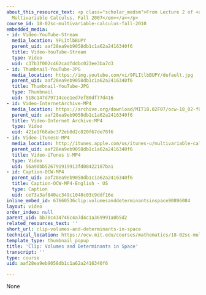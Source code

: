 ```yaml
---
about_this_resource_text: <p class="scholar_medsm">From Lecture 2 of <a href="http://ocw.mit.edu/courses/mathematics/18-02-multivariable-calculus-fall-2007/video-lectures/"><em>18.02
  Multivariable Calculus, Fall 2007</em></a></p>
course_id: 18-02sc-multivariable-calculus-fall-2010
embedded_media:
- id: Video-YouTube-Stream
  media_location: 9FLItlbBUPY
  parent_uid: aaf28ea9eb9058db1c1a62a2416340f6
  title: Video-YouTube-Stream
  type: Video
  uid: c37b3f002c462cadfddbc023ee3ba7d3
- id: Thumbnail-YouTube-JPG
  media_location: https://img.youtube.com/vi/9FLItlbBUPY/default.jpg
  parent_uid: aaf28ea9eb9058db1c1a62a2416340f6
  title: Thumbnail-YouTube-JPG
  type: Thumbnail
  uid: 518c147d79714cee1ed7ef80df77d416
- id: Video-InternetArchive-MP4
  media_location: https://archive.org/download/MIT18.02F07/ocw-18_02-f07-lec02_300k.mp4
  parent_uid: aaf28ea9eb9058db1c1a62a2416340f6
  title: Video-Internet Archive-MP4
  type: Video
  uid: 421e1f68abc372eb8d2c820f67de78f6
- id: Video-iTunesU-MP4
  media_location: http://itunes.apple.com/us/itunes-u/multivariable-calculus-spring/id354869122
  parent_uid: aaf28ea9eb9058db1c1a62a2416340f6
  title: Video-iTunes U-MP4
  type: Video
  uid: 56a90bb526791919913fd08422187ba1
- id: Caption-OCW-MP4
  parent_uid: aaf28ea9eb9058db1c1a62a2416340f6
  title: Caption-OCW-MP4-English - US
  type: Caption
  uid: ce73a3af840ac349c1048c03c9ddf16e
inline_embed_id: 67660536clip:volumesanddeterminantsinspace90896084
layout: video
order_index: null
parent_uid: bb78c434746c4a7d4c1a369991a0b5d2
related_resources_text: ''
short_url: clip-volumes-and-determinants-in-space
technical_location: https://ocw.mit.edu/courses/mathematics/18-02sc-multivariable-calculus-fall-2010/1.-vectors-and-matrices/part-a-vectors-determinants-and-planes/session-6-volumes-and-determinants-in-space/clip-volumes-and-determinants-in-space
template_type: thumbnail_popup
title: 'Clip: Volumes and Determinants in Space'
transcript: ''
type: course
uid: aaf28ea9eb9058db1c1a62a2416340f6

---
```

None